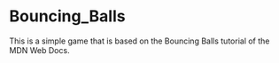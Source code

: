 # Bouncing_Balls

This is a simple game that is based on the Bouncing Balls tutorial of the MDN Web Docs.
